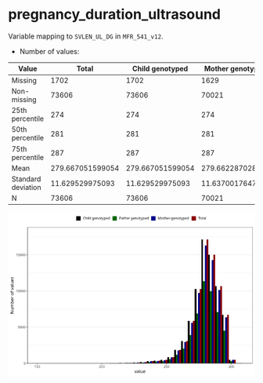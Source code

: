 # pregnancy_duration_ultrasound
Variable mapping to `SVLEN_UL_DG` in `MFR_541_v12`.
- Number of values:

| Value | Total | Child genotyped | Mother genotyped | Father genotyped |
| ----- | ----- | --------------- | ---------------- | ---------------- |
| Missing | 1702 | 1702 | 1629 | 1114 |
| Non-missing | 73606 | 73606 | 70021 | 48970 |
| 25th percentile | 274 | 274 | 274 | 274 |
| 50th percentile | 281 | 281 | 281 | 281 |
| 75th percentile | 287 | 287 | 287 | 287 |
| Mean | 279.667051599054 | 279.667051599054 | 279.662287028177 | 279.700449254646 |
| Standard deviation | 11.629529975093 | 11.629529975093 | 11.6370017647857 | 11.6271917656067 |
| N | 73606 | 73606 | 70021 | 48970 |



![](pregnancy_duration_ultrasound_n.png)



